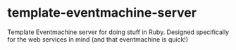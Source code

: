 template-eventmachine-server
============================

Template Eventmachine server for doing stuff in Ruby. Designed specifically for the web services in mind (and that eventmachine is quick!)